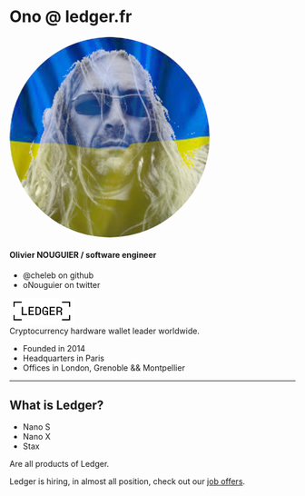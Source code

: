 # Ono @ ledger.fr

<div grid="~ cols-[50px_100%] gap-1">
  <div>
    <img src="../images/ono.png" alt="Olivier NOUGUIER" style="width: 70%; height: auto; border-radius: 50%;">
  </div>
  <div>
    <h4>Olivier NOUGUIER / software engineer</h4>
    <div>
    <ul>
     <li>@cheleb on github</li>
     <li>oNouguier on twitter</li>
    </ul>
   </div>
  </div>
  <div>
    <a href="https://www.ledger.fr"><img style="background: white; padding: 0.5em" src="../images/ledger.svg" width="100"/></a>
  </div>
  <div>
    Cryptocurrency hardware wallet leader worldwide.
    <div>
     <ul>
      <li>Founded in 2014</li>
      <li>Headquarters in Paris</li>
      <li>Offices in London, Grenoble && Montpellier</li>
    </ul>
    </div>
  </div>
</div>


---

## What is Ledger?

* Nano S
* Nano X
* Stax 

Are all products of Ledger.

Ledger is hiring, in almost all position, check out our [job offers](https://www.ledger.fr/jobs/).


